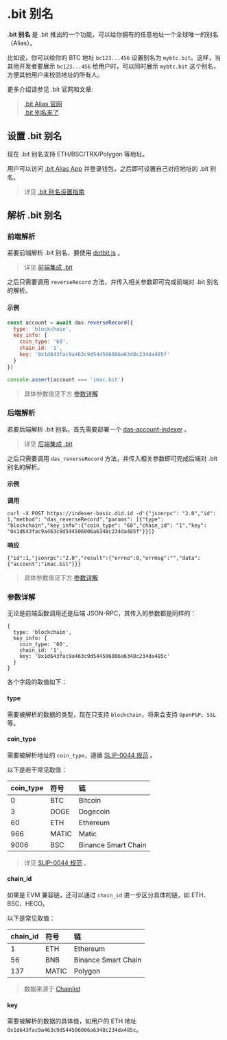 # .bit 别名
**.bit 别名** 是 .bit 推出的一个功能，可以给你拥有的任意地址一个全球唯一的别名（Alias）。

比如说，你可以给你的 BTC 地址 `bc123...456` 设置别名为 `mybtc.bit`。这样，当其他开发者要展示 `bc123...456` 给用户时，可以同时展示 `mybtc.bit` 这个别名，方便其他用户来校验地址的所有人。

更多介绍请参见 .bit 官网和文章:

> [.bit Alias 官网](https://www.did.id/bit-alias)  
> [.bit 别名来了](https://talk.did.id/t/bit/400#h-7)

## 设置 .bit 别名
现在 .bit 别名支持 ETH/BSC/TRX/Polygon 等地址。

用户可以访问 [.bit Alias App](https://app.did.id/alias) 并登录钱包，之后即可设置自己对应地址的 .bit 别名。

> 详见 [.bit 别名设置指南](https://talk.did.id/t/bit/400#h-7)


## 解析 .bit 别名

### 前端解析
若要前端解析 .bit 别名，要使用 [dotbit.js](https://github.com/dotbitHQ/dotbit.js) 。

> 详见 [前端集成 .bit](./integration-frontend.md)

之后只需要调用 `reverseRecord` 方法，并传入相关参数即可完成前端对 .bit 别名的解析。

#### 示例
```javascript
const account = await das.reverseRecord({
  type: 'blockchain',
  key_info: {
    coin_type: '60',
    chain_id: '1',
    key: '0x1d643fac9a463c9d544506006a6348c234da485f'
  }
})

console.assert(account === 'imac.bit')
```

> 具体参数值见下方 [参数详解](#参数详解)

### 后端解析

若要后端解析 .bit 别名，首先需要部署一个 [das-account-indexer](https://github.com/dotbitHQ/das-account-indexer) 。

> 详见 [后端集成 .bit](./integration-backend.md)

之后只需要调用 `das_reverseRecord` 方法，并传入相关参数即可完成后端对 .bit 别名的解析。


#### 示例

**调用**
```shell
curl -X POST https://indexer-basic.did.id -d'{"jsonrpc": "2.0","id": 1,"method": "das_reverseRecord","params": [{"type": "blockchain","key_info":{"coin_type": "60","chain_id": "1","key": "0x1d643fac9a463c9d544506006a6348c234da485f"}}]}
```
**响应**
```json5
{"id":1,"jsonrpc":"2.0","result":{"errno":0,"errmsg":"","data":{"account":"imac.bit"}}}
```

> 具体参数值见下方 [参数详解](#参数详解)


### 参数详解

无论是前端函数调用还是后端 JSON-RPC，其传入的参数都是同样的：
```json5
{
  type: 'blockchain',
  key_info: {
    coin_type: '60',
    chain_id: '1',
    key: '0x1d643fac9a463c9d544506006a6348c234da485c'
  }
}
```

各个字段的取值如下：

#### type
需要被解析的数据的类型，现在只支持 `blockchain`，将来会支持 `OpenPGP`、`SSL` 等。

#### coin_type
需要被解析地址的 `coin_type`，遵循 [SLIP-0044 规范](https://github.com/satoshilabs/slips/blob/master/slip-0044.md) 。

以下是若干常见取值：

| coin_type | 符号      | 链                   |
|:----------|:--------|:--------------------|
| 0         | BTC     | Bitcoin             |
| 3         | DOGE    | Dogecoin            |
| 60        | ETH     | Ethereum            |
| 966       | MATIC   | Matic               |
| 9006      | BSC     | Binance Smart Chain |

> 详见 [SLIP-0044 规范](https://github.com/satoshilabs/slips/blob/master/slip-0044.md) 。

#### chain_id
如果是 EVM 兼容链，还可以通过 `chain_id` 进一步区分具体的链，如 ETH、BSC、HECO。

以下是常见取值：

| chain_id | 符号    | 链                   |
|:---------|:------|:--------------------|
| 1        | ETH   | Ethereum            |
| 56       | BNB   | Binance Smart Chain |
| 137      | MATIC | Polygon             |

> 数据来源于 [Chainlist](https://chainlist.org/)

#### key
需要被解析的数据的具体值，如用户的 ETH 地址 `0x1d643fac9a463c9d544506006a6348c234da485c`。

